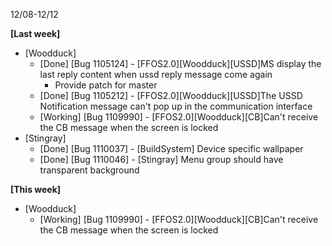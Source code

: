 12/08-12/12

**[Last week]**

* [Woodduck]
    * [Done] [Bug 1105124] - [FFOS2.0][Woodduck][USSD]MS display the last reply content when ussd reply message come again
        - Provide patch for master
    * [Done] [Bug 1105212] - [FFOS2.0][Woodduck][USSD]The USSD Notification message can't pop up in the communication interface
    * [Working] [Bug 1109990] - [FFOS2.0][Woodduck][CB]Can't receive the CB message when the screen is locked
* [Stingray]
    * [Done] [Bug 1110037] - [BuildSystem] Device specific wallpaper
    * [Done] [Bug 1110046] - [Stingray] Menu group should have transparent background
    
**[This week]**

* [Woodduck]
    * [Working] [Bug 1109990] - [FFOS2.0][Woodduck][CB]Can't receive the CB message when the screen is locked